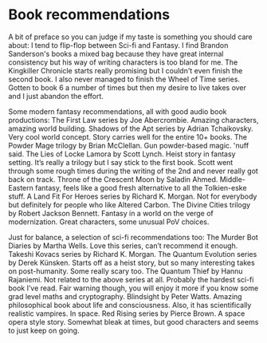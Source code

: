 # Book recommendations
A bit of preface so you can judge if my taste is something you should care about: I tend to flip-flop between Sci-fi and Fantasy. I find Brandon Sanderson's books a mixed bag because they have great internal consistency but his way of writing characters is too bland for me. The Kingkiller Chronicle starts really promising but I couldn't even finish the second book. I also never managed to finish the Wheel of Time series. Gotten to book 6 a number of times but then my desire to live takes over and I just abandon the effort.

Some modern fantasy recommendations, all with good audio book productions: 
The First Law series by Joe Abercrombie. Amazing characters, amazing world building. 
Shadows of the Apt series by Adrian Tchaikovsky. Very cool world concept. Story carries well for the entire 10+ books. 
The Powder Mage trilogy by Brian McClellan. Gun powder-based magic. 'nuff said. 
The Lies of Locke Lamora by Scott Lynch. Heist story in fantasy setting. It’s really a trilogy but I say stick to the first book. Scott went through some rough times during the writing of the 2nd and never really got back on track. 
Throne of the Crescent Moon by Saladin Ahmed. Middle-Eastern fantasy, feels like a good fresh alternative to all the Tolkien-eske stuff.
A Land Fit For Heroes series by Richard K. Morgan. Not for everybody but definitely for people who like Altered Carbon. 
The Divine Cities trilogy by Robert Jackson Bennett. Fantasy in a world on the verge of modernization. Great characters, some unusual PoV choices. 

Just for balance, a selection of sci-fi recommendations too:
The Murder Bot Diaries by Martha Wells. Love this series, can’t recommend it enough. 
Takeshi Kovacs series by Richard K. Morgan. 
The Quantum Evolution series by Derek Künsken. Starts off as a heist story, but so many interesting takes on post-humanity. Some really scary too.
The Quantum Thief by Hannu Rajaniemi. Not related to the above series at all. Probably the hardest sci-fi book I’ve read. Fair warning though, you will enjoy it more if you know some grad level maths and cryptography. 
Blindsight by Peter Watts. Amazing philosophical book about life and consciousness. Also, it has scientifically realistic vampires. In space. 
Red Rising series by Pierce Brown. A space opera style story. Somewhat bleak at times, but good characters and seems to just keep on going. 
